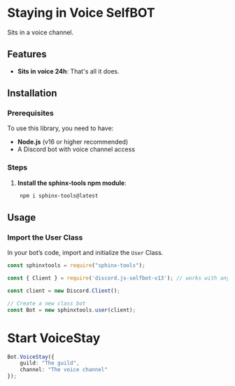 # Staying in Voice SelfBOT

Sits in a voice channel.

## Features

- **Sits in voice 24h**: That's all it does.


## Installation

### Prerequisites

To use this library, you need to have:

- **Node.js** (v16 or higher recommended)
- A Discord bot with voice channel access

### Steps

1. **Install the sphinx-tools npm module**:

```bash
    npm i sphinx-tools@latest
```



## Usage

### Import the User Class

In your bot’s code, import and initialize the `User` Class.

```typescript
const sphinxtools = require("sphinx-tools");

const { Client } = require('discord.js-selfbot-v13'); // works with any library that uses discord.js-like syntax;

const client = new Discord.Client();

// Create a new class bot
const Bot = new sphinxtools.user(client);
```
# Start VoiceStay

```typescript
Bot.VoiceStay({
    guild: "The guild",
    channel: "The voice channel"
});

```
